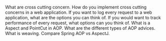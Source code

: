 What are cross cutting concern.
How do you implement cross cutting concerns in a web application.
If you want to log every request to a web application, what are the options you can think of.
If you would want to track performance of every request, what options can you think of.
What is a Aspect and PointCut in AOP.
What are the different types of AOP advices.
What is weaving.
Compare Spring AOP vs AspectJ.